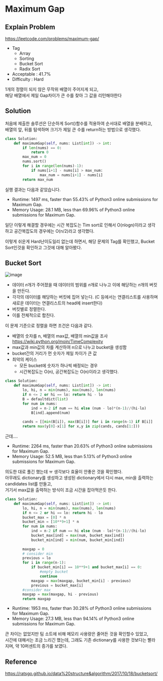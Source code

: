 # Maximum Gap

## Explain Problem

<https://leetcode.com/problems/maximum-gap/>

* Tag
  * Array
  * Sorting
  * Bucket Sort
  * Radix Sort
* Acceptable : 41.7%
* Difficulty : Hard

1개의 정렬이 되지 않은 무작위 배열이 주어지게 되고,  
해당 배열에서 제일 Gap차이가 큰 수를 찾아 그 값을 리턴해야한다

## Solution

처음에 제출한 솔루션은 단순하게 Sort()함수를 적용하여 순서대로 배열을 분배하고,  
배열의 앞, 뒤를 탐색하며 크기가 제일 큰 수를 return하는 방법으로 생각했다.

```python
class Solution:
    def maximumGap(self, nums: List[int]) -> int:
        if len(nums) == 0:
            return 0
        max_num = 0
        nums.sort()
        for i in range(len(nums)-1):
            if nums[i+1] - nums[i] > max_num:
                max_num = nums[i+1] - nums[i]
        return max_num
```

실행 결과는 다음과 같았습니다.  

* Runtime: 1497 ms, faster than 55.43% of Python3 online submissions for Maximum Gap.
* Memory Usage: 28.1 MB, less than 69.96% of Python3 online submissions for Maximum Gap.

일단 이렇게 해결할 경우에는 시간 복잡도는 Tim sort로 인해서 
O(nlogn)이라고 생각하고 공간복잡도의 경우에는 O(n/2)라고 생각했다.

이렇게 쉬운게 Hard난이도일리 없는데 하면서, 해당 문제의 Tag를 확인했고,
Bucket Sort인것을 확인하고 그것에 대해 알아봤다.

## Bucket Sort

![image](https://imgur.com/bf8nVZt)

* 데이터 𝑛개가 주어졌을 때 데이터의 범위를 𝑛개로 나누고 이에 해당하는 𝑛개의 버킷을 만든다.
* 각각의 데이터를 해당하는 버킷에 집어 넣는다. (C 등에서는 연결리스트를 사용하며 새로운 데이터는 연결리스트의 head에 insert한다)
* 버킷별로 정렬한다.
* 이를 전체적으로 합친다.

이 문제 기준으로 정렬을 하면 조건은 다음과 같다.

* 배열의 숫자를 n, 배열의 max값, 배열의 min값을 조사 <https://wiki.python.org/moin/TimeComplexity>
* max값과 min값의 차를 계산하여 n으로 나누고 bucket을 생성함
* bucket간의 거리가 먼 숫자가 제일 차이가 큰 값
* 최악의 케이스
  * 모든 bucket에 숫자가 하나씩 배정되는 경우
  * 시간복잡도는 O(n), 공간복잡도는 O(n)이라고 생각했다.

```python
class Solution:
    def maximumGap(self, nums: List[int]) -> int:
        lo, hi, n = min(nums), max(nums), len(nums)
        if n <= 2 or hi == lo: return hi - lo
        B = defaultdict(list)
        for num in nums:
            ind = n-2 if num == hi else (num - lo)*(n-1)//(hi-lo)
            B[ind].append(num)
            
        cands = [[min(B[i]), max(B[i])] for i in range(n-1) if B[i]]
        return max(y[0]-x[1] for x,y in zip(cands, cands[1:]))
```

근데....

* Runtime: 2264 ms, faster than 20.63% of Python3 online submissions for Maximum Gap.
* Memory Usage: 52.5 MB, less than 5.13% of Python3 online submissions for Maximum Gap.

의도한 대로 풀긴 했는데 ㅠ 생각보다 효율이 안좋은 것을 확인했다.  
아무래도 dictionary를 생성하고 생성된 dictionary에서 다시 max, min을 출력하는 candidates list를 만들고,  
거기서 max값을 출력하는 방식이 조금 시간을 잡아먹은듯 한다.

```python
class Solution:
    def maximumGap(self, nums: List[int]) -> int:
        lo, hi, n = min(nums), max(nums), len(nums)
        if n <= 2 or hi == lo: return hi - lo
        bucket_max = [0] * n
        bucket_min = [10**9+1] * n
        for num in nums:
            ind = n-2 if num == hi else (num - lo)*(n-1)//(hi-lo)
            bucket_max[ind] = max(num, bucket_max[ind])
            bucket_min[ind] = min(num, bucket_min[ind])
        
        maxgap = 0
        # consider min
        previous = lo
        for i in range(n-1):
            if bucket_min[i] == 10**9+1 and bucket_max[i] == 0:
                #empty bucket
                continue
            maxgap = max(maxgap, bucket_min[i] - previous)
            previous = bucket_max[i]
        #consider max
        maxgap = max(maxgap, hi - previous)
        return maxgap
```

* Runtime: 1953 ms, faster than 30.28% of Python3 online submissions for Maximum Gap.
* Memory Usage: 27.3 MB, less than 94.14% of Python3 online submissions for Maximum Gap.

큰 차이는 없었지만 팀 소트에 비해 메모리 사용량은 줄어든 것을 확인할수 있었고,  
시간에 대해서는 조금 느리긴 했는데, 그래도 기존 dictionary를 사용한 것보다는 빨라지며, 약 10퍼센트의 증가를 보였다.  

## Reference

<https://ratsgo.github.io/data%20structure&algorithm/2017/10/18/bucketsort/>
